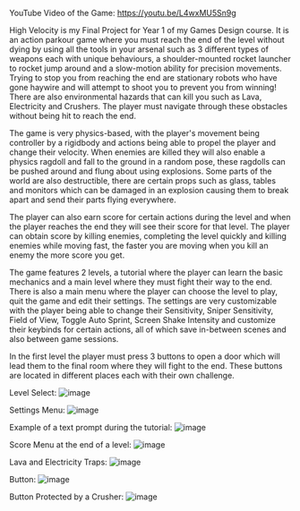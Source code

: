 YouTube Video of the Game: https://youtu.be/L4wxMU5Sn9g

High Velocity is my Final Project for Year 1 of my Games Design course. It is an action parkour game where you must reach the end of the level without dying by using all the tools in your arsenal such as 3 different types of weapons each with unique behaviours, a shoulder-mounted rocket launcher to rocket jump around and a slow-motion ability for precision movements. Trying to stop you from reaching the end are stationary robots who have gone haywire and will attempt to shoot you to prevent you from  winning! There are also environmental hazards that can kill you such as Lava, Electricity and Crushers. The player must navigate through these obstacles without being hit to reach the end. 

The game is very physics-based, with the player's movement being controller by a rigidbody and actions being able to propel the player and change their velocity. When enemies are killed they will also enable a physics ragdoll and fall to the ground in a random pose, these ragdolls can be pushed around and flung about using explosions. Some parts of the world are also destructible, there are certain props such as glass, tables and monitors which can be damaged in an explosion causing them to break apart and send their parts flying everywhere.

The player can also earn score for certain actions during the level and when the player reaches the end they will see their score for that level. The player can obtain score by killing enemies, completing the level quickly and killing enemies while moving fast, the faster you are moving when you kill an enemy the more score you get.

The game features 2 levels, a tutorial where the player can learn the basic mechanics and a main level where they must fight their way to the end. There is also a main menu where the player can choose the level to play, quit the game and edit their settings. The settings are very customizable with the player being able to change their Sensitivity, Sniper Sensitivity, Field of View, Toggle Auto Sprint, Screen Shake Intensity and customize their keybinds for certain actions, all of which save in-between scenes and also between game sessions.

In the first level the player must press 3 buttons to open a door which will lead them to the final room where they will fight to the end. These buttons are located in different places each with their own challenge.

Level Select:
![image](https://github.com/user-attachments/assets/7084b11c-4e57-46ce-8fb5-48b534939939)

Settings Menu:
![image](https://github.com/user-attachments/assets/c0434cff-e699-4d0c-9910-81444cc5f787)

Example of a text prompt during the tutorial:
![image](https://github.com/user-attachments/assets/f6e30770-f060-4de1-868f-0e77a1f3c7a8)

Score Menu at the end of a level:
![image](https://github.com/user-attachments/assets/cb04a60a-ddd4-4ac4-a70b-88373b1b3257)

Lava and Electricity Traps:
![image](https://github.com/user-attachments/assets/234f7c42-e2ef-4e96-aedb-503751be7fc8)

Button:
![image](https://github.com/user-attachments/assets/e8ef26ec-63b3-45da-8cbd-a368599da5f2)

Button Protected by a Crusher:
![image](https://github.com/user-attachments/assets/7f8fe954-697e-40aa-9a1b-b6b6acc041ab)


